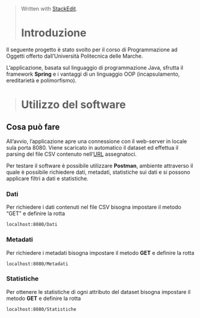 
> Written with [StackEdit](https://stackedit.io/).
> # Introduzione

Il seguente progetto è stato svolto per il corso di Programmazione ad Oggetti offerto dall’Università Politecnica delle Marche.

L’applicazione, basata sul linguaggio di programmazione Java, sfrutta il framework **Spring** e i vantaggi di un linguaggio OOP (incapsulamento, ereditarietà e polimorfismo).
> # Utilizzo del software
## Cosa può fare

All’avvio, l’applicazione apre una connessione con il web-server in locale sula porta 8080. Viene scaricato in automatico il dataset ed effettua il parsing del file CSV contenuto nell’[URL](http://data.europa.eu/euodp/data/api/3/action/package_show?id=fifth-european-working-conditions-survey-2010) assegnatoci.

Per testare il software è possibile utilizzare **Postman**, ambiente attraverso il quale è possibile richiedere dati, metadati, statistiche sui dati e si possono applicare filtri a dati e statistiche.

###  Dati

Per richiedere i dati contenuti nel file CSV bisogna impostare il metodo “GET” e definire la rotta

```
localhost:8080/Dati

```

### Metadati

Per richiedere i metadati bisogna impostare il metodo  **GET**  e definire la rotta

```
localhost:8080/Metadati

```

### Statistiche

Per ottenere le statistiche di ogni attributo del dataset bisogna impostare il metodo  **GET**  e definire la rotta

```
localhost:8080/Statistiche
```


<!--stackedit_data:
eyJoaXN0b3J5IjpbLTgzMjUzODEzMl19
-->